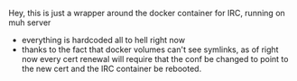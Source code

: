 
Hey, this is just a wrapper around the docker container for IRC, running on muh server

* everything is hardcoded all to hell right now
* thanks to the fact that docker volumes can't see symlinks,
    as of right now every cert renewal will require that the conf be changed to point to the new cert
    and the IRC container be rebooted.
